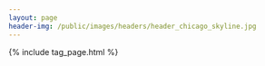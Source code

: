 ```yaml
---
layout: page
header-img: /public/images/headers/header_chicago_skyline.jpg
---
```


{% include tag_page.html %}
